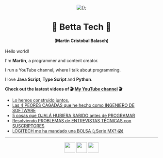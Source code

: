 <!-- Title and short presentation -->
<p align="center"><img alt="{};" src="https://yt3.ggpht.com/a/AATXAJwgLOMFmMyOY3EJbb0lkf3lynGR_1r6A6QL78ZY=s88-c-k-c0x00ffffff-no-rj"></p>
<h1 align="center">🤘 Betta Tech 🤘</h1>
<h4 align="center">(Martin Cristobal Balasch)</h4>

<!-- small paragraphs -->
Hello world!

I'm **Martin**, a programmer and content creator.

I run a YouTube channel, where I talk about programming.

I love **Java Script**, **Type Script** and **Python**.

**Check out the lastest videos of 🎬 [My YouTube channel](https://youtube.com/c/BettaTech) 🎬**
<!-- YouTube workflow implementation using this repository: https://github.com/gautamkrishnar/blog-post-workflow -->

<!-- YOUTUBE:START -->
- [Lo hemos construido juntos.](https://www.youtube.com/watch?v=SS9G69ASR3Q)
- [Las 4 PEORES CAGADAS que he hecho como INGENIERO DE SOFTWARE](https://www.youtube.com/watch?v=swTlfkFF8m0)
- [5 cosas que OJALÁ HUBIERA SABIDO antes de PROGRAMAR](https://www.youtube.com/watch?v=HwxR6iq9Ftk)
- [Resolviendo PROBLEMAS de ENTREVISTAS TÉCNICAS con SUSCRIPTORES](https://www.youtube.com/watch?v=jIlB1D8e4rk)
- [LOGITECH me ha mandado una BOLSA (¿Serie MX? 😱)](https://www.youtube.com/watch?v=-5lB_A9L9Fg)
<!-- YOUTUBE:END -->

---
 
<!-- Social media icons section -->
<p align="center">
  <a href="https://twitter.com/bettatech"><img src="https://www.flaticon.es/svg/static/icons/svg/733/733579.svg" width="35px"></a>
  <a href="https://www.youtube.com/c/BettaTech"><img src="https://www.flaticon.es/svg/static/icons/svg/1384/1384060.svg" width="35px"></a>
  <a href="https://instagram.com/betta_tech"><img src="https://www.flaticon.es/svg/static/icons/svg/733/733558.svg" width="35px"></a>
</p>

<!-- Thanks to https:flaticon.es for providing all the icons used in this README.md file>
